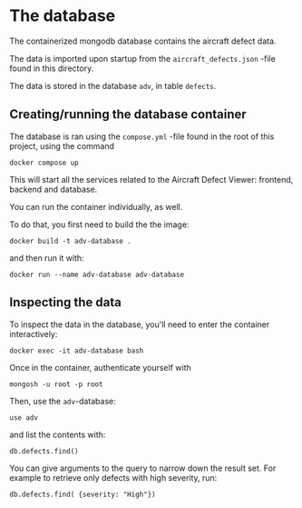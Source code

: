 # The database

The containerized mongodb database contains the aircraft defect data.

The data is imported upon startup from the `aircraft_defects.json` -file
found in this directory.

The data is stored in the database `adv`, in table `defects`.


## Creating/running the database container

The database is ran using the `compose.yml` -file found in the root of this project, using the command

```
docker compose up
```

This will start all the services related to the Aircraft Defect Viewer: frontend, backend and database.

You can run the container individually, as well.

To do that, you first need to build the the image:

```
docker build -t adv-database .
```

and then run it with:

```
docker run --name adv-database adv-database
```


## Inspecting the data
To inspect the data in the database, you'll need to enter the container interactively:

```
docker exec -it adv-database bash
```

Once in the container, authenticate yourself with 

```
mongosh -u root -p root
```

Then, use the `adv`-database:

```
use adv
```

and list the contents with:

```
db.defects.find()
```

You can give arguments to the query to narrow down the result set.
For example to retrieve only defects with high severity, run:
```
db.defects.find( {severity: "High"})

```
